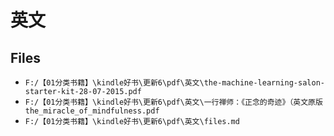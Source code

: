 # 英文

## Files

- `F:/【01分类书籍】\kindle好书\更新6\pdf\英文\the-machine-learning-salon-starter-kit-28-07-2015.pdf`
- `F:/【01分类书籍】\kindle好书\更新6\pdf\英文\一行禅师：《正念的奇迹》（英文原版 the_miracle_of_mindfulness.pdf`
- `F:/【01分类书籍】\kindle好书\更新6\pdf\英文\files.md`
